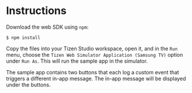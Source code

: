 # Instructions

Download the web SDK using `npm`:

```shell
$ npm install
```

Copy the files into your Tizen Studio workspace, open it, and in the `Run` menu, choose the `Tizen Web Simulator Application (Samsung TV)` option under `Run As`. This will run the sample app in the simulator.

The sample app contains two buttons that each log a custom event that triggers a different in-app message. The in-app message will be displayed under the buttons.
